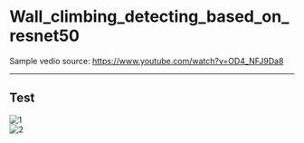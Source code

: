 # Wall_climbing_detecting_based_on_resnet50

Sample vedio source: https://www.youtube.com/watch?v=OD4_NFJ9Da8  

---
## Test
![1](https://user-images.githubusercontent.com/120359150/214261649-25c292f1-78f0-4841-9c5a-c3358f7f0005.PNG)  
![2](https://user-images.githubusercontent.com/120359150/214261656-3e5752a9-62e6-4215-983c-6540ac79c1df.PNG)
